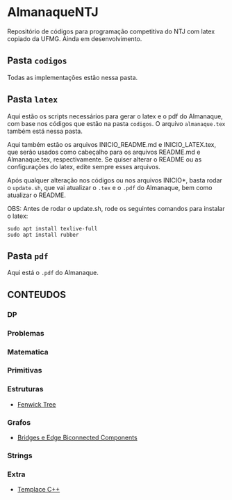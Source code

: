 # AlmanaqueNTJ

Repositório de códigos para programação competitiva do NTJ com latex copiado da UFMG.
Ainda em desenvolvimento.

## Pasta `codigos`

Todas as implementações estão nessa pasta.

## Pasta `latex`

Aqui estão os scripts necessários para gerar o latex e o pdf do Almanaque, com base nos códigos que estão na pasta `codigos`. O arquivo `almanaque.tex` também está nessa pasta.

Aqui também estão os arquivos INICIO_README.md e INICIO_LATEX.tex, que serão usados como cabeçalho para os arquivos README.md e Almanaque.tex, respectivamente. Se quiser alterar o README ou as configurações do latex, edite sempre esses arquivos.

Após qualquer alteração nos códigos ou nos arquivos INICIO*, basta rodar o `update.sh`, que vai atualizar o `.tex` e o `.pdf` do Almanaque, bem como atualizar o README.

OBS: Antes de rodar o update.sh, rode os seguintes comandos para instalar o latex:

```
sudo apt install texlive-full
sudo apt install rubber
```

## Pasta `pdf`

Aqui está o `.pdf` do Almanaque.

## CONTEUDOS


### DP


### Problemas


### Matematica


### Primitivas


### Estruturas

- [Fenwick Tree](https://github.com/enzo200325/AlmanaqueNTJ/blob/master/codigos/Estruturas/fenwick.cpp)

### Grafos

- [Bridges e Edge Biconnected Components](https://github.com/enzo200325/AlmanaqueNTJ/blob/master/codigos/Grafos/bridges.cpp)

### Strings


### Extra

- [Templace C++](https://github.com/enzo200325/AlmanaqueNTJ/blob/master/codigos/Extra/template.cpp)
